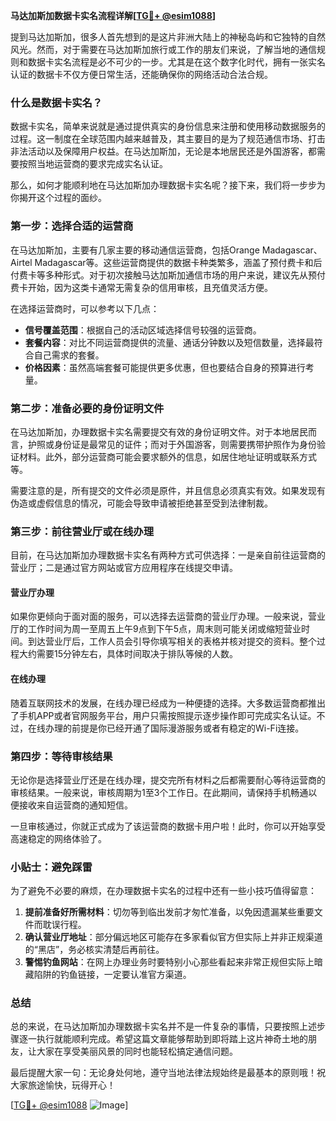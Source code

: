 **马达加斯加数据卡实名流程详解[[TG💪+ @esim1088](https://t.me/s/esim1088)]**

提到马达加斯加，很多人首先想到的是这片非洲大陆上的神秘岛屿和它独特的自然风光。然而，对于需要在马达加斯加旅行或工作的朋友们来说，了解当地的通信规则和数据卡实名流程是必不可少的一步。尤其是在这个数字化时代，拥有一张实名认证的数据卡不仅方便日常生活，还能确保你的网络活动合法合规。

### 什么是数据卡实名？

数据卡实名，简单来说就是通过提供真实的身份信息来注册和使用移动数据服务的过程。这一制度在全球范围内越来越普及，其主要目的是为了规范通信市场、打击非法活动以及保障用户权益。在马达加斯加，无论是本地居民还是外国游客，都需要按照当地运营商的要求完成实名认证。

那么，如何才能顺利地在马达加斯加办理数据卡实名呢？接下来，我们将一步步为你揭开这个过程的面纱。

### 第一步：选择合适的运营商

在马达加斯加，主要有几家主要的移动通信运营商，包括Orange Madagascar、Airtel Madagascar等。这些运营商提供的数据卡种类繁多，涵盖了预付费卡和后付费卡等多种形式。对于初次接触马达加斯加通信市场的用户来说，建议先从预付费卡开始，因为这类卡通常无需复杂的信用审核，且充值灵活方便。

在选择运营商时，可以参考以下几点：

- **信号覆盖范围**：根据自己的活动区域选择信号较强的运营商。
- **套餐内容**：对比不同运营商提供的流量、通话分钟数以及短信数量，选择最符合自己需求的套餐。
- **价格因素**：虽然高端套餐可能提供更多优惠，但也要结合自身的预算进行考量。

### 第二步：准备必要的身份证明文件

在马达加斯加，办理数据卡实名需要提交有效的身份证明文件。对于本地居民而言，护照或身份证是最常见的证件；而对于外国游客，则需要携带护照作为身份验证材料。此外，部分运营商可能会要求额外的信息，如居住地址证明或联系方式等。

需要注意的是，所有提交的文件必须是原件，并且信息必须真实有效。如果发现有伪造或虚假信息的情况，可能会导致申请被拒绝甚至受到法律制裁。

### 第三步：前往营业厅或在线办理

目前，在马达加斯加办理数据卡实名有两种方式可供选择：一是亲自前往运营商的营业厅；二是通过官方网站或官方应用程序在线提交申请。

#### 营业厅办理

如果你更倾向于面对面的服务，可以选择去运营商的营业厅办理。一般来说，营业厅的工作时间为周一至周五上午9点到下午5点，周末则可能关闭或缩短营业时间。到达营业厅后，工作人员会引导你填写相关的表格并核对提交的资料。整个过程大约需要15分钟左右，具体时间取决于排队等候的人数。

#### 在线办理

随着互联网技术的发展，在线办理已经成为一种便捷的选择。大多数运营商都推出了手机APP或者官网服务平台，用户只需按照提示逐步操作即可完成实名认证。不过，在线办理的前提是你已经开通了国际漫游服务或者有稳定的Wi-Fi连接。

### 第四步：等待审核结果

无论你是选择营业厅还是在线办理，提交完所有材料之后都需要耐心等待运营商的审核结果。一般来说，审核周期为1至3个工作日。在此期间，请保持手机畅通以便接收来自运营商的通知短信。

一旦审核通过，你就正式成为了该运营商的数据卡用户啦！此时，你可以开始享受高速稳定的网络体验了。

### 小贴士：避免踩雷

为了避免不必要的麻烦，在办理数据卡实名的过程中还有一些小技巧值得留意：

1. **提前准备好所需材料**：切勿等到临出发前才匆忙准备，以免因遗漏某些重要文件而耽误行程。
2. **确认营业厅地址**：部分偏远地区可能存在多家看似官方但实际上并非正规渠道的“黑店”，务必核实清楚后再前往。
3. **警惕钓鱼网站**：在网上办理业务时要特别小心那些看起来非常正规但实际上暗藏陷阱的钓鱼链接，一定要认准官方渠道。

### 总结

总的来说，在马达加斯加办理数据卡实名并不是一件复杂的事情，只要按照上述步骤逐一执行就能顺利完成。希望这篇文章能够帮助到即将踏上这片神奇土地的朋友，让大家在享受美丽风景的同时也能轻松搞定通信问题。

最后提醒大家一句：无论身处何地，遵守当地法律法规始终是最基本的原则哦！祝大家旅途愉快，玩得开心！

[[TG💪+ @esim1088](https://t.me/s/esim1088) ![Image](https://i.postimg.cc/4NQfJmqS/Snipaste-2025-05-13-00-14-12.png)]